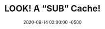 ---
_schema: default
title: 'LOOK! A “SUB” Cache!'
link: https://www.geocaching.com/geocache/GC8Y596
owner: Captain Nemo
date: 2020-09-14 02:00:00 -0500
log_type: Note
display_coords: N 41° 26.555' W 074° 29.000'
latitude: '41.442583'
longitude: '-74.483333'
first_stage: false
bogus: true
zhanna_log:  >-
  Rich logged this geocache for both of us.
rich_log:  >-
  Howdy, Captain!


  Today I was Zhanna’s “helper” and this puzzle turned out to be a quick and easy one. We had a good idea how to solve it as soon as we saw the grid. We got the solution and the green light on our first try! Since we probably won’t be visiting this area anytime soon, we will add it to our growing to-do list, and if we have the opportunity we will stop by and take a look for the cache. Thanks for the puzzle. Now you have us craving a sizzling steak & cheese submarine sandwich!!!


  ~Rich in NEPA~ and Zhanna
image_gallery_r: gallery1
image_gallery_r_class: single
post_id: 12634
---